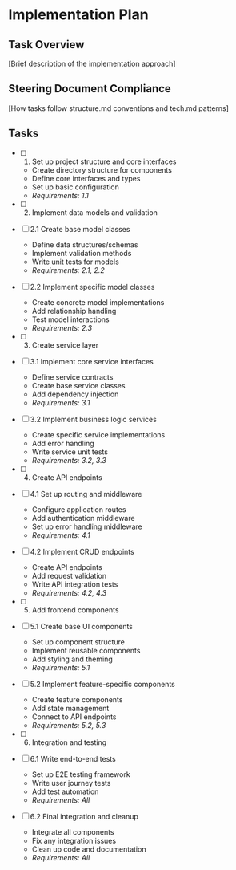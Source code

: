 # Implementation Plan

## Task Overview

[Brief description of the implementation approach]

## Steering Document Compliance

[How tasks follow structure.md conventions and tech.md patterns]

## Tasks

- [ ] 1. Set up project structure and core interfaces

  - Create directory structure for components
  - Define core interfaces and types
  - Set up basic configuration
  - _Requirements: 1.1_

- [ ] 2. Implement data models and validation
- [ ] 2.1 Create base model classes

  - Define data structures/schemas
  - Implement validation methods
  - Write unit tests for models
  - _Requirements: 2.1, 2.2_

- [ ] 2.2 Implement specific model classes

  - Create concrete model implementations
  - Add relationship handling
  - Test model interactions
  - _Requirements: 2.3_

- [ ] 3. Create service layer
- [ ] 3.1 Implement core service interfaces

  - Define service contracts
  - Create base service classes
  - Add dependency injection
  - _Requirements: 3.1_

- [ ] 3.2 Implement business logic services

  - Create specific service implementations
  - Add error handling
  - Write service unit tests
  - _Requirements: 3.2, 3.3_

- [ ] 4. Create API endpoints
- [ ] 4.1 Set up routing and middleware

  - Configure application routes
  - Add authentication middleware
  - Set up error handling middleware
  - _Requirements: 4.1_

- [ ] 4.2 Implement CRUD endpoints

  - Create API endpoints
  - Add request validation
  - Write API integration tests
  - _Requirements: 4.2, 4.3_

- [ ] 5. Add frontend components
- [ ] 5.1 Create base UI components

  - Set up component structure
  - Implement reusable components
  - Add styling and theming
  - _Requirements: 5.1_

- [ ] 5.2 Implement feature-specific components

  - Create feature components
  - Add state management
  - Connect to API endpoints
  - _Requirements: 5.2, 5.3_

- [ ] 6. Integration and testing
- [ ] 6.1 Write end-to-end tests

  - Set up E2E testing framework
  - Write user journey tests
  - Add test automation
  - _Requirements: All_

- [ ] 6.2 Final integration and cleanup
  - Integrate all components
  - Fix any integration issues
  - Clean up code and documentation
  - _Requirements: All_
